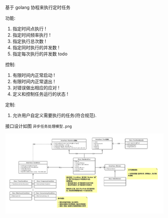 基于 golang 协程来执行定时任务

功能:

1. 指定时间点执行 !
2. 指定时间频率执行 !
3. 指定执行总次数 !
4. 指定同时执行的并发数 !
5. 指定每次执行的并发数 todo

控制:

1. 有限时间内正常启动 !
2. 有限时间内正常退出 !
3. 对错误做出相应的应对 !
4. 定义和控制任务运行的状态 !

定制:

1. 允许用户自定义需要执行的任务(符合规范).

接口设计如图 `异步任务处理模型.png`

![Alt 异步任务处理模型.png](异步任务处理模型.png)